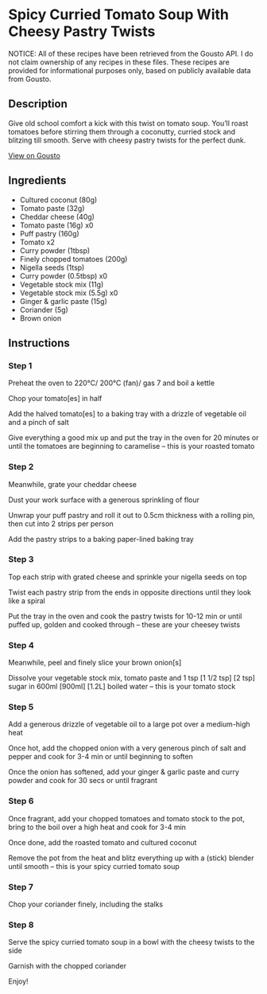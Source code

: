 # Spicy Curried Tomato Soup With Cheesy Pastry Twists

NOTICE: All of these recipes have been retrieved from the Gousto API. I do not claim ownership of any recipes in these files. These recipes are provided for informational purposes only, based on publicly available data from Gousto.

## Description

Give old school comfort a kick with this twist on tomato soup. You’ll roast tomatoes before stirring them through a coconutty, curried stock and blitzing till smooth. Serve with cheesy pastry twists for the perfect dunk.

[View on Gousto](https://www.gousto.co.uk/recipes/cookbook/curried-tomato-soup-with-cheesy-pastry-twists)

## Ingredients

- Cultured coconut (80g)
- Tomato paste (32g)
- Cheddar cheese (40g)
- Tomato paste (16g) x0
- Puff pastry (160g)
- Tomato x2
- Curry powder (1tbsp)
- Finely chopped tomatoes (200g)
- Nigella seeds (1tsp)
- Curry powder (0.5tbsp) x0
- Vegetable stock mix (11g)
- Vegetable stock mix (5.5g) x0
- Ginger & garlic paste (15g)
- Coriander (5g)
- Brown onion

## Instructions


### Step 1

Preheat the oven to 220°C/ 200°C (fan)/ gas 7 and boil a kettle

Chop your tomato[es] in half

Add the halved tomato[es] to a baking tray with a drizzle of vegetable oil and a pinch of salt

Give everything a good mix up and put the tray in the oven for 20 minutes or until the tomatoes are beginning to caramelise – this is your roasted tomato


### Step 2

Meanwhile, grate your cheddar cheese

Dust your work surface with a generous sprinkling of flour

Unwrap your puff pastry and roll it out to 0.5cm thickness with a rolling pin, then cut into 2<span class="text-danger"> </span>strips per person

Add the pastry strips to a baking paper-lined baking tray


### Step 3

Top each strip with grated cheese and sprinkle your nigella seeds on top

Twist each pastry strip from the ends in opposite directions until they look like a spiral

Put the tray in the oven and cook the pastry twists for 10-12 min or until puffed up, golden and cooked through – these are your cheesey twists


### Step 4

Meanwhile, peel and finely slice your brown onion[s]

Dissolve your vegetable stock mix, tomato paste and 1 tsp <span class="text-purple">[1 1/2 tsp]</span> <span class="text-danger">[2 tsp]</span> sugar in 600ml<span class="text-danger"> <span class="text-purple">[900ml] </span>[1.2L]</span> boiled water – this is your tomato stock


### Step 5

Add a generous drizzle of vegetable oil to a large pot over a medium-high heat

Once hot, add the chopped onion with a very generous pinch of salt and pepper and cook for 3-4 min or until beginning to soften

Once the onion has softened, add your ginger & garlic paste and curry powder and cook for 30 secs or until fragrant


### Step 6

Once fragrant, add your chopped tomatoes and tomato stock to the pot, bring to the boil over a high heat and cook for 3-4 min

Once done, add the roasted tomato and cultured coconut

Remove the pot from the heat and blitz everything up with a (stick) blender until smooth – this is your spicy curried tomato soup


### Step 7

Chop your coriander finely, including the stalks

### Step 8

Serve the spicy curried tomato soup in a bowl with the cheesy twists to the side

Garnish with the chopped coriander

Enjoy!

